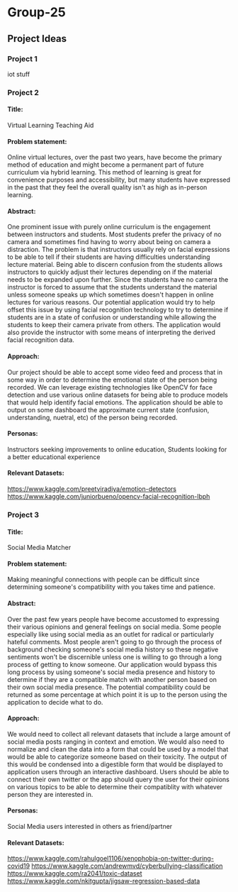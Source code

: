 # Group-25
## Project Ideas
### Project 1
iot stuff
### Project 2
#### Title:
Virtual Learning Teaching Aid

#### Problem statement:
Online virtual lectures, over the past two years, have become the primary method of education and might become a permanent part of future curriculum via hybrid learning. This method of learning is great for convenience purposes and accessibility, but many students have expressed in the past that they feel the overall quality isn't as high as in-person learning.

#### Abstract:
One prominent issue with purely online curriculum is the engagement between instructors and students. Most students prefer the privacy of no camera and sometimes find having to worry about being on camera a distraction. The problem is that instructors usually rely on facial expressions to be able to tell if their students are having difficulties understanding lecture material. Being able to discern confusion from the students allows instructors to quickly adjust their lectures depending on if the material needs to be expanded upon further. Since the students have no camera the instructor is forced to assume that the students understand the material unless someone speaks up which sometimes doesn't happen in online lectures for various reasons. Our potential application would try to help offset this issue by using facial recognition technology to try to determine if students are in a state of confusion or understanding while allowing the students to keep their camera private from others. The application would also provide the instructor with some means of interpreting the derived facial recognition data.

#### Approach:
Our project should be able to accept some video feed and process that in some way in order to determine the emotional state of the person being recorded. We can leverage existing technologies like OpenCV for face detection and use various online datasets for being able to produce models that would help identify facial emotions. The application should be able to output on some dashboard the approximate current state (confusion, understanding, nuetral, etc) of the person being recorded. 

#### Personas:
Instructors seeking improvements to online education, Students looking for a better educational experience

#### Relevant Datasets:
https://www.kaggle.com/preetviradiya/emotion-detectors
https://www.kaggle.com/juniorbueno/opencv-facial-recognition-lbph

### Project 3
#### Title:
Social Media Matcher

#### Problem statement:
Making meaningful connections with people can be difficult since determining someone's compatibility with you takes time and patience.

#### Abstract:
Over the past few years people have become accustomed to expressing their various opinions and general feelings on social media. Some people especially like using social media as an outlet for radical or particularly hateful comments. Most people aren't going to go through the process of background checking someone's social media history so these negative sentiments won't be discernible unless one is willing to go through a long process of getting to know someone. Our application would bypass this long process by using someone's social media presence and history to determine if they are a compatible match with another person based on their own social media presence. The potential compatibility could be returned as some percentage at which point it is up to the person using the application to decide what to do.

#### Approach:
We would need to collect all relevant datasets that include a large amount of social media posts ranging in context and emotion. We would also need to normalize and clean the data into a form that could be used by a model that would be able to categorize someone based on their toxicity. The output of this would be condensed into a digestible form that would be displayed to application users through an interactive dashboard. Users should be able to connect their own twitter or the app should query the user for their opinions on various topics to be able to determine their compatiblity with whatever person they are interested in.

#### Personas:
Social Media users interested in others as friend/partner

#### Relevant Datasets:
https://www.kaggle.com/rahulgoel1106/xenophobia-on-twitter-during-covid19
https://www.kaggle.com/andrewmvd/cyberbullying-classification
https://www.kaggle.com/ra2041/toxic-dataset
https://www.kaggle.com/nkitgupta/jigsaw-regression-based-data


